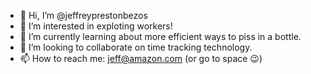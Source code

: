 - 👋 Hi, I’m @jeffreyprestonbezos
- 👀 I’m interested in exploting workers!
- 🌱 I’m currently learning about more efficient ways to piss in a bottle.
- 💞️ I’m looking to collaborate on time tracking technology.
- 📫 How to reach me: jeff@amazon.com (or go to space 😉)
